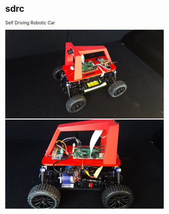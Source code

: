 # sdrc
Self Driving Robotic Car

<img src="./images/sdrc-img.jpg">


<img src="./images/sdrc-img2.jpg">
